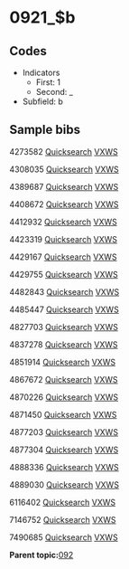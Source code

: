 # 0921\_$b

## Codes

-   Indicators
    -   First: 1
    -   Second: \_
-   Subfield: b

## Sample bibs

4273582 [Quicksearch](https://search.library.yale.edu/catalog/4273582) [VXWS](http://prodorbis.library.yale.edu:7014/vxws/GetHoldingsService?bibId=4273582)

4308035 [Quicksearch](https://search.library.yale.edu/catalog/4308035) [VXWS](http://prodorbis.library.yale.edu:7014/vxws/GetHoldingsService?bibId=4308035)

4389687 [Quicksearch](https://search.library.yale.edu/catalog/4389687) [VXWS](http://prodorbis.library.yale.edu:7014/vxws/GetHoldingsService?bibId=4389687)

4408672 [Quicksearch](https://search.library.yale.edu/catalog/4408672) [VXWS](http://prodorbis.library.yale.edu:7014/vxws/GetHoldingsService?bibId=4408672)

4412932 [Quicksearch](https://search.library.yale.edu/catalog/4412932) [VXWS](http://prodorbis.library.yale.edu:7014/vxws/GetHoldingsService?bibId=4412932)

4423319 [Quicksearch](https://search.library.yale.edu/catalog/4423319) [VXWS](http://prodorbis.library.yale.edu:7014/vxws/GetHoldingsService?bibId=4423319)

4429167 [Quicksearch](https://search.library.yale.edu/catalog/4429167) [VXWS](http://prodorbis.library.yale.edu:7014/vxws/GetHoldingsService?bibId=4429167)

4429755 [Quicksearch](https://search.library.yale.edu/catalog/4429755) [VXWS](http://prodorbis.library.yale.edu:7014/vxws/GetHoldingsService?bibId=4429755)

4482843 [Quicksearch](https://search.library.yale.edu/catalog/4482843) [VXWS](http://prodorbis.library.yale.edu:7014/vxws/GetHoldingsService?bibId=4482843)

4485447 [Quicksearch](https://search.library.yale.edu/catalog/4485447) [VXWS](http://prodorbis.library.yale.edu:7014/vxws/GetHoldingsService?bibId=4485447)

4827703 [Quicksearch](https://search.library.yale.edu/catalog/4827703) [VXWS](http://prodorbis.library.yale.edu:7014/vxws/GetHoldingsService?bibId=4827703)

4837278 [Quicksearch](https://search.library.yale.edu/catalog/4837278) [VXWS](http://prodorbis.library.yale.edu:7014/vxws/GetHoldingsService?bibId=4837278)

4851914 [Quicksearch](https://search.library.yale.edu/catalog/4851914) [VXWS](http://prodorbis.library.yale.edu:7014/vxws/GetHoldingsService?bibId=4851914)

4867672 [Quicksearch](https://search.library.yale.edu/catalog/4867672) [VXWS](http://prodorbis.library.yale.edu:7014/vxws/GetHoldingsService?bibId=4867672)

4870226 [Quicksearch](https://search.library.yale.edu/catalog/4870226) [VXWS](http://prodorbis.library.yale.edu:7014/vxws/GetHoldingsService?bibId=4870226)

4871450 [Quicksearch](https://search.library.yale.edu/catalog/4871450) [VXWS](http://prodorbis.library.yale.edu:7014/vxws/GetHoldingsService?bibId=4871450)

4877203 [Quicksearch](https://search.library.yale.edu/catalog/4877203) [VXWS](http://prodorbis.library.yale.edu:7014/vxws/GetHoldingsService?bibId=4877203)

4877304 [Quicksearch](https://search.library.yale.edu/catalog/4877304) [VXWS](http://prodorbis.library.yale.edu:7014/vxws/GetHoldingsService?bibId=4877304)

4888336 [Quicksearch](https://search.library.yale.edu/catalog/4888336) [VXWS](http://prodorbis.library.yale.edu:7014/vxws/GetHoldingsService?bibId=4888336)

4889030 [Quicksearch](https://search.library.yale.edu/catalog/4889030) [VXWS](http://prodorbis.library.yale.edu:7014/vxws/GetHoldingsService?bibId=4889030)

6116402 [Quicksearch](https://search.library.yale.edu/catalog/6116402) [VXWS](http://prodorbis.library.yale.edu:7014/vxws/GetHoldingsService?bibId=6116402)

7146752 [Quicksearch](https://search.library.yale.edu/catalog/7146752) [VXWS](http://prodorbis.library.yale.edu:7014/vxws/GetHoldingsService?bibId=7146752)

7490685 [Quicksearch](https://search.library.yale.edu/catalog/7490685) [VXWS](http://prodorbis.library.yale.edu:7014/vxws/GetHoldingsService?bibId=7490685)

**Parent topic:**[092](../../tags/092/092.md)

